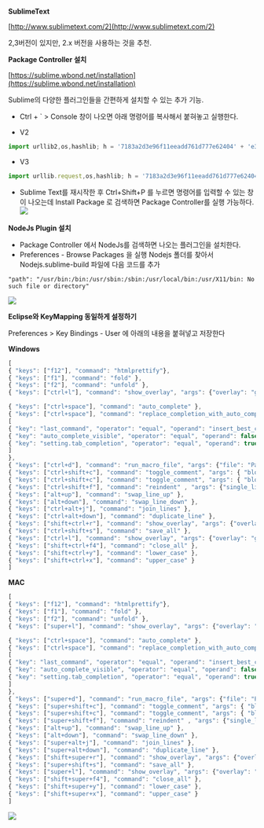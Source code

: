 **SublimeText**

[http://www.sublimetext.com/2](http://www.sublimetext.com/2) 

2,3버전이 있지만, 2.x 버전을 사용하는 것을 추천.

**Package Controller 설치**

[https://sublime.wbond.net/installation](https://sublime.wbond.net/installation)

Sublime의 다양한 플러그인들을 간편하게 설치할 수 있는 추가 기능.

* Ctrl + ` &gt; Console 창이 나오면 아래 명령어를 복사해서 붙혀놓고 실행한다.

* V2

```javascript
import urllib2,os,hashlib; h = '7183a2d3e96f11eeadd761d777e62404' + 'e330c659d4bb41d3bdf022e94cab3cd0'; pf = 'Package Control.sublime-package'; ipp = sublime.installed_packages_path(); os.makedirs( ipp ) if not os.path.exists(ipp) else None; urllib2.install_opener( urllib2.build_opener( urllib2.ProxyHandler()) ); by = urllib2.urlopen( 'http://sublime.wbond.net/' + pf.replace(' ', '%20')).read(); dh = hashlib.sha256(by).hexdigest(); open( os.path.join( ipp, pf), 'wb' ).write(by) if dh == h else None; print('Error validating download (got %s instead of %s), please try manual install' % (dh, h) if dh != h else 'Please restart Sublime Text to finish installation')
```

* V3

```javascript
import urllib.request,os,hashlib; h = '7183a2d3e96f11eeadd761d777e62404' + 'e330c659d4bb41d3bdf022e94cab3cd0'; pf = 'Package Control.sublime-package'; ipp = sublime.installed_packages_path(); urllib.request.install_opener( urllib.request.build_opener( urllib.request.ProxyHandler()) ); by = urllib.request.urlopen( 'http://sublime.wbond.net/' + pf.replace(' ', '%20')).read(); dh = hashlib.sha256(by).hexdigest(); print('Error validating download (got %s instead of %s), please try manual install' % (dh, h)) if dh != h else open(os.path.join( ipp, pf), 'wb' ).write(by)
```

* Sublime Text를 재시작한 후 Ctrl+Shift+P 를 누르면 명령어를 입력할 수 있는 창이 나오는데 Install Package 로 검색하면 Package Controller를 실행 가능하다.
![](https://raw.githubusercontent.com/newyork-tribe/study-node.js/master/tutorial/setup/image/package.png)

**NodeJs Plugin 설치**

* Package Controller 에서 NodeJs를 검색하면 나오는 플러그인을 설치한다.
* Preferences - Browse Packages 을 실행 Nodejs 폴더를 찾아서 Nodejs.sublime-build 파일에 다음 코드를 추가

```
"path": "/usr/bin:/bin:/usr/sbin:/sbin:/usr/local/bin:/usr/X11/bin: No such file or directory"
```

![](http://cfile7.uf.tistory.com/image/1160494B4F3A62A226D74D)

**Eclipse와 KeyMapping 동일하게 설정하기**

Preferences &gt; Key Bindings - User 에 아래의 내용을 붙혀넣고 저장한다

**Windows**
```javascript
[
{ "keys": ["f12"], "command": "htmlprettify"},
{ "keys": ["f1"], "command": "fold" },
{ "keys": ["f2"], "command": "unfold" },
{ "keys": ["ctrl+l"], "command": "show_overlay", "args": {"overlay": "goto", "text": "@"} },

{ "keys": ["ctrl+space"], "command": "auto_complete" },
{ "keys": ["ctrl+space"], "command": "replace_completion_with_auto_complete", "context":
[
{ "key": "last_command", "operator": "equal", "operand": "insert_best_completion" },
{ "key": "auto_complete_visible", "operator": "equal", "operand": false },
{ "key": "setting.tab_completion", "operator": "equal", "operand": true }
]
},
{ "keys": ["ctrl+d"], "command": "run_macro_file", "args": {"file": "Packages/Default/Delete Line.sublime-macro"} },
{ "keys": ["ctrl+shift+c"], "command": "toggle_comment", "args": { "block": false } },
{ "keys": ["ctrl+shift+c"], "command": "toggle_comment", "args": { "block": true } },
{ "keys": ["ctrl+shift+f"], "command": "reindent" , "args": {"single_line": false}},
{ "keys": ["alt+up"], "command": "swap_line_up" },
{ "keys": ["alt+down"], "command": "swap_line_down" },
{ "keys": ["ctrl+alt+j"], "command": "join_lines" },
{ "keys": ["ctrl+alt+down"], "command": "duplicate_line" },
{ "keys": ["shift+ctrl+r"], "command": "show_overlay", "args": {"overlay": "goto", "show_files": true} },
{ "keys": ["ctrl+shift+s"], "command": "save_all" },
{ "keys": ["ctrl+l"], "command": "show_overlay", "args": {"overlay": "goto", "text": ":"} },
{ "keys": ["shift+ctrl+f4"], "command": "close_all" },
{ "keys": ["shift+ctrl+y"], "command": "lower_case" },
{ "keys": ["shift+ctrl+x"], "command": "upper_case" }
]
```

**MAC**
```javascript
[
{ "keys": ["f12"], "command": "htmlprettify"},
{ "keys": ["f1"], "command": "fold" },
{ "keys": ["f2"], "command": "unfold" },
{ "keys": ["super+l"], "command": "show_overlay", "args": {"overlay": "goto", "text": "@"} },

{ "keys": ["ctrl+space"], "command": "auto_complete" },
{ "keys": ["ctrl+space"], "command": "replace_completion_with_auto_complete", "context":
[
{ "key": "last_command", "operator": "equal", "operand": "insert_best_completion" },
{ "key": "auto_complete_visible", "operator": "equal", "operand": false },
{ "key": "setting.tab_completion", "operator": "equal", "operand": true }
]
},
{ "keys": ["super+d"], "command": "run_macro_file", "args": {"file": "Packages/Default/Delete Line.sublime-macro"} },
{ "keys": ["super+shift+c"], "command": "toggle_comment", "args": { "block": false } },
{ "keys": ["super+shift+c"], "command": "toggle_comment", "args": { "block": true } },
{ "keys": ["super+shift+f"], "command": "reindent" , "args": {"single_line": false}},
{ "keys": ["alt+up"], "command": "swap_line_up" },
{ "keys": ["alt+down"], "command": "swap_line_down" },
{ "keys": ["super+alt+j"], "command": "join_lines" },
{ "keys": ["super+alt+down"], "command": "duplicate_line" },
{ "keys": ["shift+super+r"], "command": "show_overlay", "args": {"overlay": "goto", "show_files": true} },
{ "keys": ["super+shift+s"], "command": "save_all" },
{ "keys": ["super+l"], "command": "show_overlay", "args": {"overlay": "goto", "text": ":"} },
{ "keys": ["shift+super+f4"], "command": "close_all" },
{ "keys": ["shift+super+y"], "command": "lower_case" },
{ "keys": ["shift+super+x"], "command": "upper_case" }
]
```
![](https://raw.githubusercontent.com/newyork-tribe/study-node.js/master/tutorial/setup/image/key.png)
